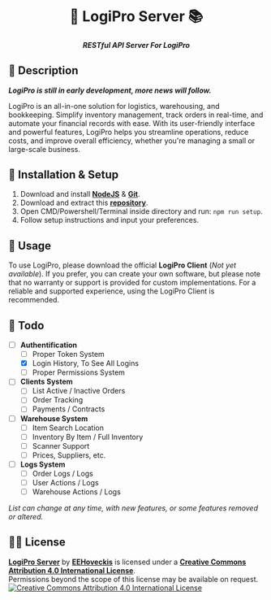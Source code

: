 <h1 align="center">🏦 LogiPro Server 📚</h1>
<h5 align="center">RESTful API Server For LogiPro</h5>

## 📝 Description
_**LogiPro is still in early development, more news will follow.**_

LogiPro is an all-in-one solution for logistics, warehousing, and bookkeeping. Simplify inventory management, track orders in real-time, and automate your financial records with ease. With its user-friendly interface and powerful features, LogiPro helps you streamline operations, reduce costs, and improve overall efficiency, whether you're managing a small or large-scale business.


## 🔧 Installation & Setup
1. Download and install [**NodeJS**](https://nodejs.org/en) & [**Git**](https://git-scm.com/downloads).
2. Download and extract this [**repository**](https://github.com/EEHoveckis/LogiPro/archive/refs/heads/main.zip).
3. Open CMD/Powershell/Terminal inside directory and run: `npm run setup`.
4. Follow setup instructions and input your preferences.

## 📕 Usage
To use LogiPro, please download the official **LogiPro Client** (_Not yet available_). If you prefer, you can create your own software, but please note that no warranty or support is provided for custom implementations. For a reliable and supported experience, using the LogiPro Client is recommended.

## 📰 Todo
- [ ] **Authentification**
  - [ ] Proper Token System
  - [x] Login History, To See All Logins
  - [ ] Proper Permissions System
- [ ] **Clients System**
  - [ ] List Active / Inactive Orders
  - [ ] Order Tracking
  - [ ] Payments / Contracts
- [ ] **Warehouse System**
  - [ ] Item Search Location
  - [ ] Inventory By Item / Full Inventory
  - [ ] Scanner Support
  - [ ] Prices, Suppliers, etc.
- [ ] **Logs System**
  - [ ] Order Logs / Logs
  - [ ] User Actions / Logs
  - [ ] Warehouse Actions / Logs

_List can change at any time, with new features, or some features removed or altered._
## 👨‍⚖️ License
[**LogiPro Server**](https://github.com/EEHoveckis/LogiPro) by [**EEHoveckis**](https://github.com/EEHoveckis) is licensed under a [**Creative Commons Attribution 4.0 International License**](https://creativecommons.org/licenses/by/4.0/).\
Permissions beyond the scope of this license may be available on request.\
[![Creative Commons Attribution 4.0 International License](https://i.creativecommons.org/l/by/4.0/88x31.png)](https://creativecommons.org/licenses/by/4.0/)
